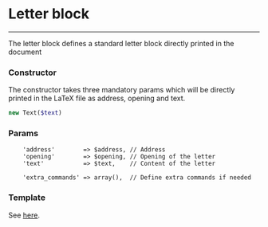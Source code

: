 # Letter block
-------------------------------

The letter block defines a standard letter block directly printed in the document

### Constructor

The constructor takes three mandatory params which will be directly printed in the LaTeX file as address, opening and text.

```php
new Text($text)
```

### Params

```
    'address'        => $address, // Address
    'opening'        => $opening, // Opening of the letter
    'text'           => $text,    // Content of the letter

    'extra_commands' => array(),  // Define extra commands if needed
```

### Template

See [here](https://github.com/bobvandevijver/latex-bundle/blob/master/Resources/views/Element/letter.tex.twig).